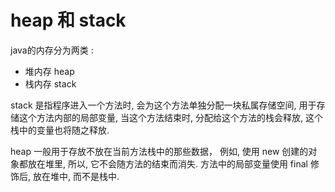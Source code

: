 # heap 和 stack

java的内存分为两类 :

* 堆内存 heap
* 栈内存 stack


stack 是指程序进入一个方法时,
会为这个方法单独分配一块私属存储空间,
用于存储这个方法内部的局部变量,
当这个方法结束时,
分配给这个方法的栈会释放,
这个栈中的变量也将随之释放.

heap 一般用于存放不放在当前方法栈中的那些数据，
例如,
使用 new 创建的对象都放在堆里,
所以,
它不会随方法的结束而消失.
方法中的局部变量使用 final 修饰后,
放在堆中,
而不是栈中.

